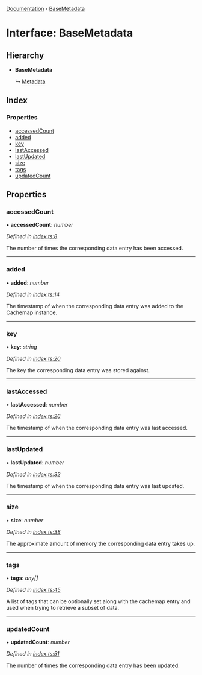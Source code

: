 [Documentation](../README.md) › [BaseMetadata](basemetadata.md)

# Interface: BaseMetadata

## Hierarchy

* **BaseMetadata**

  ↳ [Metadata](metadata.md)

## Index

### Properties

* [accessedCount](basemetadata.md#accessedcount)
* [added](basemetadata.md#added)
* [key](basemetadata.md#key)
* [lastAccessed](basemetadata.md#lastaccessed)
* [lastUpdated](basemetadata.md#lastupdated)
* [size](basemetadata.md#size)
* [tags](basemetadata.md#tags)
* [updatedCount](basemetadata.md#updatedcount)

## Properties

###  accessedCount

• **accessedCount**: *number*

*Defined in [index.ts:8](https://github.com/badbatch/cachemap/blob/27e229b/packages/types/src/index.ts#L8)*

The number of times the corresponding data
entry has been accessed.

___

###  added

• **added**: *number*

*Defined in [index.ts:14](https://github.com/badbatch/cachemap/blob/27e229b/packages/types/src/index.ts#L14)*

The timestamp of when the corresponding data
entry was added to the Cachemap instance.

___

###  key

• **key**: *string*

*Defined in [index.ts:20](https://github.com/badbatch/cachemap/blob/27e229b/packages/types/src/index.ts#L20)*

The key the corresponding data entry was stored
against.

___

###  lastAccessed

• **lastAccessed**: *number*

*Defined in [index.ts:26](https://github.com/badbatch/cachemap/blob/27e229b/packages/types/src/index.ts#L26)*

The timestamp of when the corresponding data
entry was last accessed.

___

###  lastUpdated

• **lastUpdated**: *number*

*Defined in [index.ts:32](https://github.com/badbatch/cachemap/blob/27e229b/packages/types/src/index.ts#L32)*

The timestamp of when the corresponding data
entry was last updated.

___

###  size

• **size**: *number*

*Defined in [index.ts:38](https://github.com/badbatch/cachemap/blob/27e229b/packages/types/src/index.ts#L38)*

The approximate amount of memory the corresponding
data entry takes up.

___

###  tags

• **tags**: *any[]*

*Defined in [index.ts:45](https://github.com/badbatch/cachemap/blob/27e229b/packages/types/src/index.ts#L45)*

A list of tags that can be optionally set along with
the cachemap entry and used when trying to retrieve
a subset of data.

___

###  updatedCount

• **updatedCount**: *number*

*Defined in [index.ts:51](https://github.com/badbatch/cachemap/blob/27e229b/packages/types/src/index.ts#L51)*

The number of times the corresponding data
entry has been updated.
